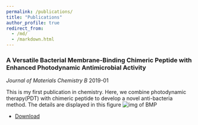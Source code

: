 ```yaml
---
permalink: /publications/
title: "Publications"
author_profile: true
redirect_from: 
  - /md/
  - /markdown.html
---
```


###  A Versatile Bacterial Membrane-Binding Chimeric Peptide with Enhanced Photodynamic Antimicrobial Activity

*Journal of Materials Chemistry B*      2019-01    

This is my first publication in chemistry. Here, we combine photodynamic therapy(PDT) with chimeric peptide to develop a novel anti-bacteria method.
The details are displayed in this figure
![img of BMP](http://qiuyoungwang.github.io/images/img_BMP_paper.jpg)

* [Download](http://qiuyoungwang.github.io/files/BMP_paper.pdf)

